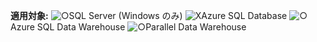 <Token>**適用対象:** ![○](media/yes.png)SQL Server (Windows のみ) ![X](media/no.png)Azure SQL Database ![○](media/yes.png)Azure SQL Data Warehouse ![○](media/yes.png)Parallel Data Warehouse </Token>
